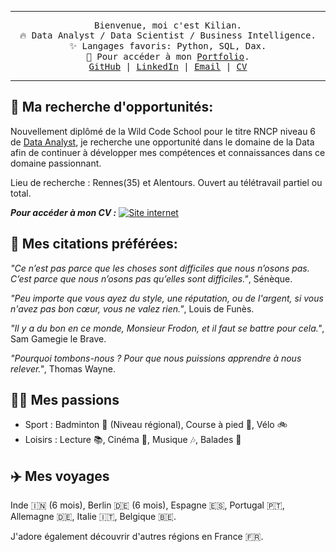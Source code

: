 <hr>

<p align="center" dir="auto">
  <samp>Bienvenue, moi c'est Kilian.<br>
  🔥 Data Analyst / Data Scientist / Business Intelligence.<br>
  ✨ Langages favoris: Python, SQL, Dax.<br>
  🎨 Pour accéder à mon <a href="https://kiliancadiou.github.io/" target="_blank">Portfolio</a>.<br>
  <a href="https://github.com/KilianCadiou" target="_blank">GitHub</a> | 
  <a href="https://www.linkedin.com/in/kiliancadiou/" target="_blank">LinkedIn</a> | 
  <a href="mailto:kiliancadiou@gmail.com" target="_blank">Email</a> | 
  <a href="https://drive.google.com/file/d/1ir8LKCxzwaJlx5FWDULc2NMgPnwInPD7/view?usp=drive_link" target="_blank">CV</a>
</samp>

<hr>

<h2>🎯 <strong>Ma recherche d'opportunités:</strong></h2>

<p>Nouvellement diplômé de la Wild Code School pour le titre RNCP niveau 6 de <a href="https://www.wildcodeschool.com/fr-fr/formations-data/formation-data-analyst">Data Analyst</a>, je recherche une opportunité dans le domaine de la Data afin de continuer à développer mes compétences et connaissances dans ce domaine passionnant.</p>

<p>Lieu de recherche : Rennes(35) et Alentours. Ouvert au télétravail partiel ou total.</p>

<p><strong><em>Pour accéder à mon CV :</em></strong> <a href="https://drive.google.com/file/d/1SELiuFPDsDE7FNEJnj_RpgmmFSA7Spq5/view?usp=sharing"><img src="https://img.shields.io/badge/Mon%20CV-green?logo=googledrive&logoColor=white" alt="Site internet"></a></p>

<h2>💬 <strong>Mes citations préférées:</strong></h2>

<p><em>"Ce n’est pas parce que les choses sont difficiles que nous n’osons pas. C’est parce que nous n’osons pas qu’elles sont difficiles."</em>, Sénèque.</p>

<p><em>"Peu importe que vous ayez du style, une réputation, ou de l'argent, si vous n'avez pas bon cœur, vous ne valez rien."</em>, Louis de Funès.</p>

<p><em>"Il y a du bon en ce monde, Monsieur Frodon, et il faut se battre pour cela."</em>, Sam Gamegie le Brave.</p>

<p><em>"Pourquoi tombons-nous ? Pour que nous puissions apprendre à nous relever."</em>, Thomas Wayne.</p>

<h2>💁‍♂️ <strong>Mes passions</strong></h2>

<ul>
    <li>Sport : Badminton 🏸 (Niveau régional), Course à pied 🏃, Vélo 🚲</li>
    <li>Loisirs : Lecture 📚, Cinéma 🎥, Musique 🎶, Balades 🥾</li>
</ul>

<h2>✈️ <strong>Mes voyages</strong></h2>

<p>Inde 🇮🇳 (6 mois), Berlin 🇩🇪 (6 mois), Espagne 🇪🇸, Portugal 🇵🇹, Allemagne 🇩🇪, Italie 🇮🇹, Belgique 🇧🇪.</p>

<p>J'adore également découvrir d'autres régions en France 🇫🇷.</p>
